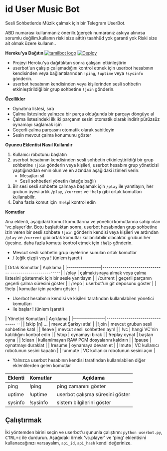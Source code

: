 # id User Music Bot

Sesli Sohbetlerde Müzik çalmak için bir Telegram UserBot.

ABD numarası kullanmanız önerilir.(gerçek numaranız askıya alınırsa sorumlu değilim.kullanın riski size aittir) taahhüd yok garanti yok
Riski size ait olmak üzere kullanın..

<b> Heroku'ya Dağıtın </b>
[![tamilbot logo](https://te.legra.ph/file/be559ace3fe2b387dec9a.jpg)](https://heroku.com/deploy?template=https://github.com/DegGixM/idUserMusicBot)
[![Deploy](https://www.herokucdn.com/deploy/button.svg)](https://heroku.com/deploy?template=https://github.com/DegGixM/idUserMusicBot)

- Projeyi Heroku'ya dağıttıktan sonra çalışanı etkinleştirin
- userbot'un çalışıp çalışmadığını kontrol etmek için userbot hesabının kendisinden veya bağlantılarından `!ping`, `!uptime` veya `!sysinfo` gönderin.
- userbot hesabının kendisinden veya kişilerinden sesli sohbetin etkinleştirildiği bir grup sohbetine `!join` gönderin.

**Özellikler**

- Oynatma listesi, sıra
- Çalma listesinde yalnızca bir parça olduğunda bir parçayı döngüye al
- Çalma listesindeki ilk iki parçanın sesini otomatik olarak indirir
   pürüzsüz oynamayı sağlamak için
- Geçerli çalma parçasını otomatik olarak sabitleyin
- Sesin mevcut çalma konumunu göster

**Oyuncu Eklentisi Nasıl Kullanılır**

1. Kullanıcı robotunu başlatın
2. userbot hesabının kendisinden sesli sohbetin etkinleştirildiği bir grup sohbetine `!join` gönderin
    veya kişileri, userbot hesabını grup yöneticisi yaptığınızdan emin olun ve
    en azından aşağıdaki izinleri verin:
    - Mesajları sil
    - Sesli sohbetleri yönetin (isteğe bağlı)
3. Bir sesi sesli sohbette çalmaya başlamak için `/play` ile yanıtlayın, her
    grubun üyesi artık `/play`, `/current` ve `!help` gibi ortak komutları kullanabilir.
4. Daha fazla komut için `!help`i kontrol edin

**Komutlar**

Ana eklenti, aşağıdaki komut komutlarına ve yönetici komutlarına sahip olan 'vc.player'dır.
Botu başlattıktan sonra, userbot hesabından grup sohbetine izin veren bir sesli sohbete `!join` gönderin
kendisi veya kişileri ve ardından `/play` ve `/current` gibi ortak komutlar kullanılabilir olacaktır.
grubun her üyesine. daha fazla komutu kontrol etmek için `!help` gönderin.

- Mevcut sesli sohbetin grup üyelerine sunulan ortak komutlar
- / (eğik çizgi) veya ! (ünlem işareti)

| Ortak Komutlar | Açıklama |
|-----------------|------------------------------- -------------------------|
| /play | çalmak/sıraya almak veya çalma listesini göstermek için bir sesle yanıtlayın |
| /current   | geçerli parçanın geçerli çalma süresini göster |
| /repo    | userbot'un git deposunu göster |
| !help | komutlar için yardımı göster |

- Userbot hesabının kendisi ve kişileri tarafından kullanılabilen yönetici komutları
- ile başlar ! (ünlem işareti)

| Yönetici Komutları | Açıklama |
|----------------|-------------------------------- --|
| !skip [n] ... | mevcut Şarkıyı atla! |
| !join | mevcut grubun sesli sohbetine katıl |
| !leave   | mevcut sesli sohbetten ayrıl |
| !vc | hangi VC'nin katıldığını kontrol edin |
| !stop    | oynamayı bırak |
| !replay  oynat | baştan oyna |
| !clean  | kullanılmayan RAW PCM dosyalarını kaldırın |
| !pause  | oynatmayı duraklat |
| !resume  | oynamaya devam et |
| !mute      | VC kullanıcı robotunun sesini kapatın |
| !unmute | VC kullanıcı robotunun sesini açın |

- Yalnızca userbot hesabının kendisi tarafından kullanılabilen diğer eklentilerden gelen komutlar

| Eklenti | Komutlar | Açıklama |
|---------|----------|---------------------|
| ping    | !ping    | ping zamanını göster |
| uptime  | !uptime  | userbot çalışma süresini göster |
| sysinfo | !sysinfo | sistem bilgilerini göster |


## Çalıştırmak

İki yöntemden birini seçin ve userbot'u şununla çalıştırın:
`python userbot.py`, <kbd>CTRL+c</kbd> ile durdurun. Aşağıdaki örnek
'vc.player' ve 'ping' eklentisini kullanacağınızı varsayalım,
`api_id`, `api_hash` kendi değerinize.
